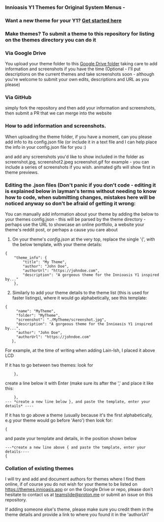 ### Innioasis Y1 Themes for Original System Menus - 

### Want a new theme for your Y1? [Get started here](https://themes.innioasis.app) 
### Make themes? To submit a theme to this repository for listing on the themes directory you can do it

### Via Google Drive
You upload your theme folder to this [Google Drive folder](https://drive.google.com/drive/folders/1a6ztowRCbqww6LSOetUM9oUS9v10IKeF?usp=drive_link) taking care to add information and screenshots if you have the time (Optional - I'll put descriptions on the current themes and take screenshots soon - although you're welcome to submit your own edits, descriptions and URL as you please)

### Via GitHub
simply fork the repository and then add your information and screenshots, then submit a PR that we can merge into the website

### How to add information and screenshots.

When uploading the theme folder, if you have a moment, can you please add info to its config.json file (or include it in a text file and I can help place the info in your config.json file for you :)

and add any screenshots you'd like to show included in the folder as screenshot.jpg, screenshot2.jpeg screenshot.gif for example - you can include a series of screenshots if you wish. animated gifs will show first in theme previews.

### Editing the .json files (Don't panic if you don't code - editing it is explained below in layman's terms without needing to know how to code, when submitting changes, mistakes here will be noticed anyway so don't be afraid of getting it wrong:

You can manually add information about your theme by adding the below to your themes config.json - this will be parsed by the theme directory - perhaps use the URL to showcase an online portfolio, a website your theme's reddit post, or perhaps a cause you care about

1. On your theme's *config.json* at the very top, replace the single '{', with the below template, with your theme details: 

```
{
    "theme_info": {
        "title": "My Theme",
        "author": "John Doe",
        "authorUrl": "https://johndoe.com",
        "description": "A gorgeous theme for the Innioasis Y1 inspired by..."
    },
```

2. Similarly to add your theme details to the theme list (this is used for faster listings), where it would go alphabetically, see this template:

 ```
 {
      "name": "MyTheme",
      "folder": "MyTheme",
      "screenshot": "./MyTheme/screenshot.jpg",
      "description": "A gorgeous theme for the Innioasis Y1 inspired by...",
      "author": "John Doe",
      "authorUrl": "https://johndoe.com"
    },
```
  
For example, at the time of writing when adding Lain-Ish, I placed it above LCD

If it has to go between two themes:
look for 

```
    },
```
create a line below it with Enter (make sure its after the ',' and place it like this:

```
    },
--- *create a new line below }, and paste the template, enter your details* ----
```

If it has to go above a theme (usually because it's the first alphabetically, e.g your theme would go before 'Aero') then look for:

```
{
```
and paste your template and details, in the position shown below

```
---*create a new line above { and paste the template, enter your details----
{
```



### Collation of existing themes
I will try and add and document authors for themes where I find them online, if of course you do not wish for your theme to be listed on https://themes.innioasis.app or on the Google Drive or repo, please don't hesitate to contact us at teamslide@proton.me or submit an issue on this repository.

If adding someone else's theme, please make sure you credit them in the theme details and provide a link to where you found it in the 'authorUrl'
